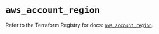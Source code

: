 # `aws_account_region`

Refer to the Terraform Registry for docs: [`aws_account_region`](https://registry.terraform.io/providers/hashicorp/aws/5.74.0/docs/resources/account_region).
